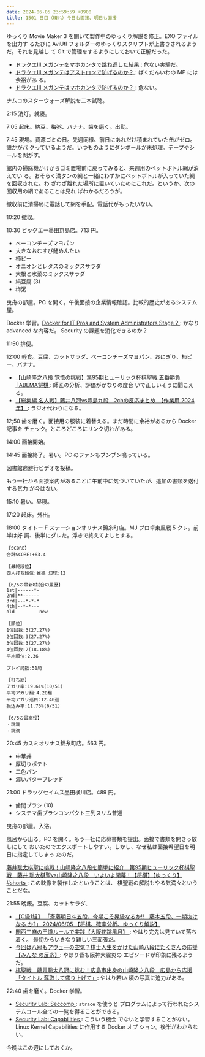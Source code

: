 ```yaml
---
date: 2024-06-05 23:59:59 +0900
title: 1501 日目（晴れ）今日も面接、明日も面接
---
```


ゆっくり Movie Maker 3 を開いて製作中のゆっくり解説を修正。EXO ファイルを出力す
るたびに AviUtl フォルダーのゆっくりスクリプトが上書きされるようだ。それを見越し
て Git で管理をするようにしておいて正解だった。

* [ドラクエⅢ メガンテをマホカンタで跳ね返した結果
  ](https://www.youtube.com/watch?v=-JVkR0LE8Bc): 危ない実験だ。
* [ドラクエⅢ メガンテはアストロンで防げるのか？
  ](https://www.youtube.com/watch?v=YgqavOrq3ls): ばくだんいわの MP には余裕があ
  る。
* [ドラクエⅢ メガンテはマホカンタで防げるのか？
  ](https://www.youtube.com/watch?v=eEFQpHFMS54): 危ない。

ナムコのスターウォーズ解説を二本試聴。

2:15 消灯。就寝。

7:05 起床。納豆、梅粥、バナナ。歯を磨く。出勤。

7:45 現場。資源ゴミの日。先週同様、前日にあれだけ積まれていた缶がゼロ。誰かがパ
クっているようだ。いつものようにダンボールが未処理。テープやシールを剥がす。

館内の掃除機かけからゴミ置場前に戻ってみると、来週用のペットボトル網が消えてい
る。おそらく満タンの網と一緒にわずかにペットボトルが入っていた網を回収された。わ
ざわざ離れた場所に置いていたのにこれだ。というか、次の回収用の網であることは見れ
ばわかるだろうが。

撤収前に清掃局に電話して網を手配。電話代がもったいない。

10:20 撤収。

10:30 ビッグエー墨田京島店。713 円。

* ベーコンチーズマヨパン
* 大きなおむすび鮭めんたい
* 柿ピー
* オニオンとレタスのミックスサラダ
* 大根と水菜のミックスサラダ
* 絹豆腐 (3)
* 梅粥

曳舟の部屋。PC を開く。午後面接の企業情報確認。比較的歴史があるシステム屋。

Docker 学習。[Docker for IT Pros and System Administrators Stage 2
](https://training.play-with-docker.com/ops-stage2/): かなり advanced な内容だ。
Security の課題を消化できるのか？

11:50 排便。

12:00 軽食。豆腐、カットサラダ、ベーコンチーズマヨパン、おにぎり、柿ピー、バナナ。

* [【山崎隆之八段 覚悟の挑戦】第95期ヒューリック杯棋聖戦 五番勝負│ABEMA将棋
  ](https://www.youtube.com/watch?v=8k_kGFb0JGE): 師匠の分析、評価がかなりの度合
  いで正しいそうに聞こえる。
* [【総集編 名人戦】藤井八冠vs豊島九段　2chの反応まとめ　【作業用 2024 年】
  ](https://www.youtube.com/watch?v=OcuYHo3epHY): ラジオ代わりになる。

12;50 歯を磨く。面接用の服装に着替える。まだ時間に余裕があるから Docker 記事を
チェック。ところどころにリンク切れがある。

14:00 面接開始。

14:45 面接終了。暑い。PC のファンもブンブン鳴っている。

図書館逃避行ビデオを投稿。
<blockquote class="twitter-tweet"
  data-conversation="none"
  data-media-max-width="480" data-theme="dark" data-align="center">
<a href="https://twitter.com/showa_yojyo/status/1798234253370802634"></a>
</blockquote>
<script async src="https://platform.twitter.com/widgets.js" charset="utf-8"></script>

もう一社から面接案内があることに午前中に気づいていたが、追加の書類を送付する気力
が今はない。

15:10 暑い。昼寝。

17:20 起床。外出。

18:00 タイトー F ステーションオリナス錦糸町店。MJ プロ卓東風戦 5 クレ。前半は好
調、後半にダレた。浮きで終えてよしとする。

```text
【SCORE】
合計SCORE:+63.4

【最終段位】
四人打ち段位:雀狼 幻球:12

【6/5の最新8試合の履歴】
1st|------*-
2nd|**------
3rd|---*-*-*
4th|--*-*---
old         new

【順位】
1位回数:3(27.27%)
2位回数:3(27.27%)
3位回数:3(27.27%)
4位回数:2(18.18%)
平均順位:2.36

プレイ局数:51局

【打ち筋】
アガリ率:19.61%(10/51)
平均アガリ翻:4.20翻
平均アガリ巡目:12.40巡
振込み率:11.76%(6/51)

【6/5の最高役】
・跳満
・跳満
```

20:45 カスミオリナス錦糸町店。563 円。

* 中華丼
* 厚切りポテト
* 二色パン
* 濃いバターブレッド

21:00 ドラッグセイムス墨田横川店。489 円。

* 歯間ブラシ (10)
* システマ歯ブラシコンパクト三列スリム普通

曳舟の部屋。入浴。

風呂から出る。PC を開く。もう一社に応募書類を提出。面接で書類を開きっ放しにして
おいたのでエクスポートしやすい。しかし、なぜ私は面接希望日を明日に指定してしまっ
たのだ。

[藤井聡太棋聖に挑戦！山崎隆之八段を簡単に紹介　第95期ヒューリック杯棋聖戦　藤井
聡太棋聖vs山崎隆之八段　いよいよ開幕！【将棋】【ゆっくり】#shorts
](https://www.youtube.com/watch?v=rYiih5EjG-I): この映像を製作したということは、
棋聖戦の解説もやる気満々ということだな。

21:55 晩飯。豆腐、カットサラダ、

* [【C級1組】 「斎藤明日斗五段、今期こそ昇級なるか!!　藤本五段、一期抜けなる
  か?」 2024/06/05 【将棋、確率分析、ゆっくり解説】
  ](https://www.youtube.com/watch?v=nhV9g9iQW-c)
* [関西三麻の王道ルールで実践【大阪花跳風月】
  ](https://www.youtube.com/watch?v=xg7S4Kt7xFw): やはり完先は見ていて落ち着く。
  最初からいきなり難しい三面張だ。
* [今回は八冠もアウェーの空気？棋士人生をかけた山崎八段にたくさんの応援【みんな
  の反応】](https://www.youtube.com/watch?v=0L_jZ1t-Tdk): やはり皆も阪神大震災の
  エピソードが印象に残るようだ。
* [棋聖戦　藤井聡太八冠に挑む！広島市出身の山崎隆之八段　広島から応援「タイトル
  奪取して盛り上げて」](https://www.youtube.com/watch?v=O0ZUqfHuEgw): やはり若い
  頃の写真に迫力がある。

22:40 歯を磨く。Docker 学習。

* [Security Lab: Seccomp
  ](https://training.play-with-docker.com/security-seccomp/): `strace` を使うと
  プログラムによって行われたシステムコール全ての一覧を得ることができる。
* [Security Lab: Capabilities
  ](https://training.play-with-docker.com/security-capabilities/): こういう機会
  でないと学習することがない。Linux Kernel Capabilities に作用する Docker オプ
  ション。後半がわからない。

今晩はこの辺にしておくか。
